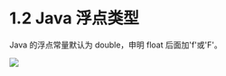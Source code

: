 # 1.2 Java 浮点类型

Java 的浮点常量默认为 double，申明 float 后面加'f'或'F'。

![](https://csnotes.oss-cn-beijing.aliyuncs.com/photos/image-20230917132032315.png)